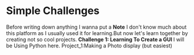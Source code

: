 # Simple Challenges
Before writing down anything I wanna put a <b>Note</b> I don't know much about this platform as I usually used it for learning.But now let's learn together by creating not so cool projects. 
<b>Challenge 1: Learning To Create a GUI </b>
I will be Using Python here.
Project_1:Making a Photo display 
(but easiest)
